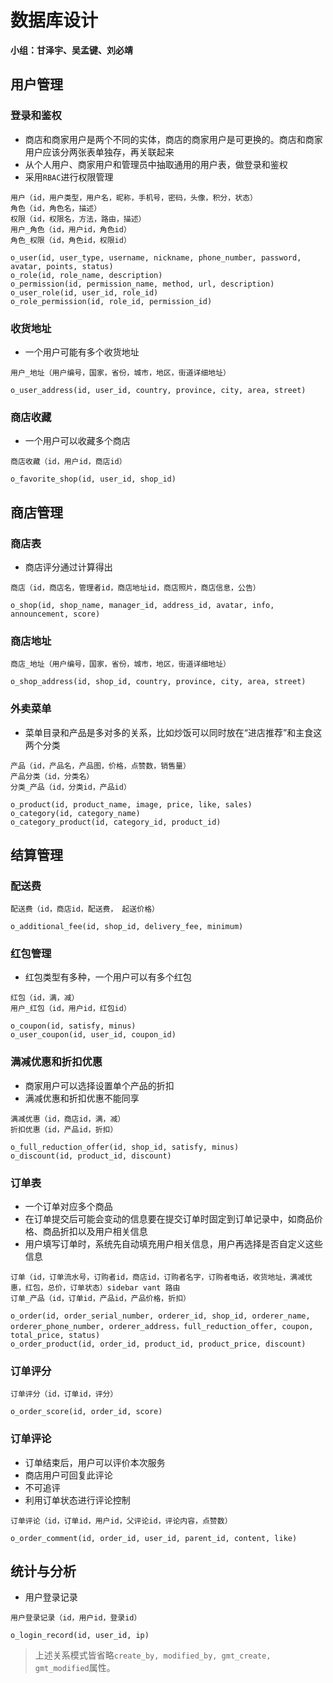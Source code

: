 # 数据库设计
**小组：甘泽宇、吴孟键、刘必靖**
## 用户管理
### 登录和鉴权
- 商店和商家用户是两个不同的实体，商店的商家用户是可更换的。商店和商家用户应该分两张表单独存，再关联起来
- 从个人用户、商家用户和管理员中抽取通用的用户表，做登录和鉴权
- 采用`RBAC`进行权限管理
```
用户（id，用户类型，用户名，昵称，手机号，密码，头像，积分，状态）
角色（id，角色名，描述）
权限（id，权限名，方法，路由，描述）
用户_角色（id，用户id，角色id）
角色_权限（id，角色id，权限id）
```
```
o_user(id, user_type, username, nickname, phone_number, password, avatar, points, status)
o_role(id, role_name, description)
o_permission(id, permission_name, method, url, description)
o_user_role(id, user_id, role_id)
o_role_permission(id, role_id, permission_id)
```
### 收货地址
- 一个用户可能有多个收货地址
```
用户_地址（用户编号，国家，省份，城市，地区，街道详细地址）
```
```
o_user_address(id, user_id, country, province, city, area, street)
```
### 商店收藏
- 一个用户可以收藏多个商店
```
商店收藏（id，用户id，商店id）
```
```
o_favorite_shop(id, user_id, shop_id)
```
## 商店管理
### 商店表
- 商店评分通过计算得出
```
商店（id，商店名，管理者id，商店地址id，商店照片，商店信息，公告）
```
```
o_shop(id, shop_name, manager_id, address_id, avatar, info, announcement, score)
```
### 商店地址
```
商店_地址（用户编号，国家，省份，城市，地区，街道详细地址）
```
```
o_shop_address(id, shop_id, country, province, city, area, street)
```
### 外卖菜单
- 菜单目录和产品是多对多的关系，比如炒饭可以同时放在“进店推荐”和主食这两个分类
```
产品（id，产品名，产品图，价格，点赞数，销售量）
产品分类（id，分类名）
分类_产品（id，分类id，产品id）
```
```
o_product(id, product_name, image, price, like, sales)
o_category(id, category_name)
o_category_product(id, category_id, product_id)
```

## 结算管理

### 配送费
```
配送费（id，商店id，配送费， 起送价格）
```
```
o_additional_fee(id, shop_id, delivery_fee, minimum)
```

### 红包管理

- 红包类型有多种，一个用户可以有多个红包
```
红包（id，满，减）
用户_红包（id，用户id，红包id）
```
```
o_coupon(id, satisfy, minus)
o_user_coupon(id, user_id, coupon_id)
```
### 满减优惠和折扣优惠
- 商家用户可以选择设置单个产品的折扣
- 满减优惠和折扣优惠不能同享
```
满减优惠（id，商店id，满，减）
折扣优惠（id，产品id，折扣）
```
```
o_full_reduction_offer(id, shop_id, satisfy, minus)
o_discount(id, product_id, discount)
```
### 订单表
- 一个订单对应多个商品
- 在订单提交后可能会变动的信息要在提交订单时固定到订单记录中，如商品价格、商品折扣以及用户相关信息
- 用户填写订单时，系统先自动填充用户相关信息，用户再选择是否自定义这些信息
```
订单（id，订单流水号，订购者id，商店id，订购者名字，订购者电话，收货地址，满减优惠，红包，总价，订单状态）sidebar vant 路由
订单_产品（id，订单id，产品id，产品价格，折扣）
```
```
o_order(id, order_serial_number, orderer_id, shop_id, orderer_name, orderer_phone_number, orderer_address，full_reduction_offer, coupon, total_price, status)
o_order_product(id, order_id, product_id, product_price, discount)
```
### 订单评分
```
订单评分（id，订单id，评分）
```
```
o_order_score(id, order_id, score)
```
### 订单评论
- 订单结束后，用户可以评价本次服务
- 商店用户可回复此评论
- 不可追评
- 利用订单状态进行评论控制
```
订单评论（id，订单id，用户id，父评论id，评论内容，点赞数）
```
```
o_order_comment(id, order_id, user_id, parent_id, content, like)
```

## 统计与分析
- 用户登录记录
```
用户登录记录（id，用户id，登录id）
```
```
o_login_record(id, user_id, ip)
```
> 上述关系模式皆省略`create_by, modified_by, gmt_create, gmt_modified`属性。

<!--stackedit_data:
eyJoaXN0b3J5IjpbMTc2MTQ4Njk1MCwxNjQzNjg5MTA3LDE3MD
kxNDY2MTZdfQ==
-->